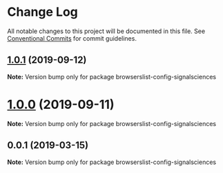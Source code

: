 # Change Log

All notable changes to this project will be documented in this file.
See [Conventional Commits](https://conventionalcommits.org) for commit guidelines.

## [1.0.1](https://github.com/signalsciences/jsdx/compare/browserslist-config-signalsciences@1.0.0...browserslist-config-signalsciences@1.0.1) (2019-09-12)

**Note:** Version bump only for package browserslist-config-signalsciences

# [1.0.0](https://github.com/signalsciences/jsdx/compare/browserslist-config-signalsciences@0.0.1...browserslist-config-signalsciences@1.0.0) (2019-09-11)

**Note:** Version bump only for package browserslist-config-signalsciences

## 0.0.1 (2019-03-15)

**Note:** Version bump only for package browserslist-config-signalsciences
